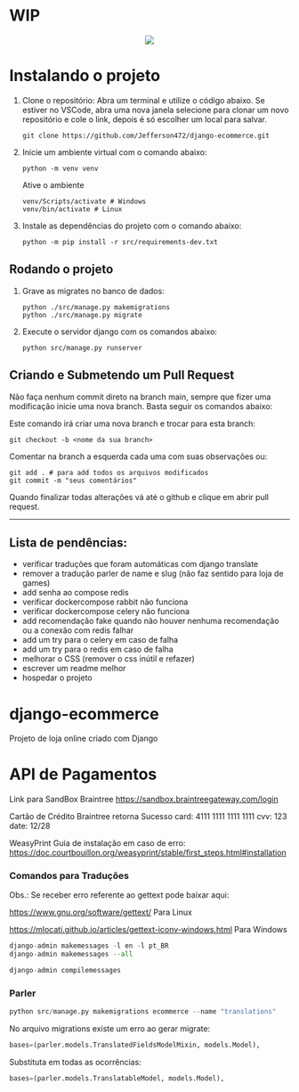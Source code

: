 # WIP

<div align="center" id="badges">
    <img src="https://img.shields.io/badge/STATUS-WIP-red"/>
</div>

# Instalando o projeto

1. Clone o repositório:
Abra um terminal e utilize o código abaixo. Se estiver no VSCode, abra uma nova janela selecione para clonar um novo repositório e cole o link, depois é só escolher um local para salvar.
    
    ```
    git clone https://github.com/Jefferson472/django-ecommerce.git
    
    ```
    
2. Inicie um ambiente virtual com o comando abaixo:
    
    ```
    python -m venv venv
    
    ```
    
    Ative o ambiente
    
    ```
    venv/Scripts/activate # Windows
    venv/bin/activate # Linux
    
    ```
    
3. Instale as dependências do projeto com o comando abaixo:
    
    ```
    python -m pip install -r src/requirements-dev.txt
    
    ```
    

## Rodando o projeto

1. Grave as migrates no banco de dados:
    
    ```
    python ./src/manage.py makemigrations
    python ./src/manage.py migrate
    
    ```
    
2. Execute o servidor django com os comandos abaixo:
    
    ```
    python src/manage.py runserver
    
    ```
    

## Criando e Submetendo um Pull Request

Não faça nenhum commit direto na branch main, sempre que fizer uma modificação inicie uma nova branch. Basta seguir os comandos abaixo:

Este comando irá criar uma nova branch e trocar para esta branch:

```
git checkout -b <nome da sua branch>

```

Comentar na branch a esquerda cada uma com suas observações ou:

```
git add . # para add todos os arquivos modificados
git commit -m "seus comentários"

```

Quando finalizar todas alterações vá até o github e clique em abrir pull request.


---
## Lista de pendências:
- verificar traduções que foram automáticas com django translate
- remover a tradução parler de name e slug (não faz sentido para loja de games)
- add senha ao compose redis
- verificar dockercompose rabbit não funciona
- verificar dockercompose celery não funciona
- add recomendação fake quando não houver nenhuma recomendação ou a conexão com redis falhar
- add um try para o celery em caso de falha
- add um try para o redis em caso de falha
- melhorar o CSS (remover o css inútil e refazer)
- escrever um readme melhor
- hospedar o projeto

# django-ecommerce
Projeto de loja online criado com Django


# API de Pagamentos
Link para SandBox Braintree
https://sandbox.braintreegateway.com/login

Cartão de Crédito Braintree retorna Sucesso
card: 4111 1111 1111 1111
cvv: 123
date: 12/28

WeasyPrint
Guia de instalação em caso de erro:
https://doc.courtbouillon.org/weasyprint/stable/first_steps.html#installation


### Comandos para Traduções

Obs.: Se receber erro referente ao gettext pode baixar aqui: 

https://www.gnu.org/software/gettext/ Para Linux

https://mlocati.github.io/articles/gettext-iconv-windows.html Para Windows

```python
django-admin makemessages -l en -l pt_BR
django-admin makemessages --all
```
```python
django-admin compilemessages 
```

### Parler

```python
python src/manage.py makemigrations ecommerce --name "translations"
```

No arquivo migrations existe um erro ao gerar migrate:
```python
bases=(parler.models.TranslatedFieldsModelMixin, models.Model),
```
Substituta em todas as ocorrências:
```python
bases=(parler.models.TranslatableModel, models.Model),
```
